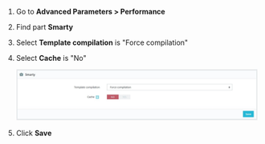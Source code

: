 1. Go to **Advanced Parameters > Performance**
2. Find part **Smarty**
3. Select **Template compilation** is "Force compilation"
4. Select **Cache** is "No"

    ![](/assets/cache.jpg)

5. Click **Save**


